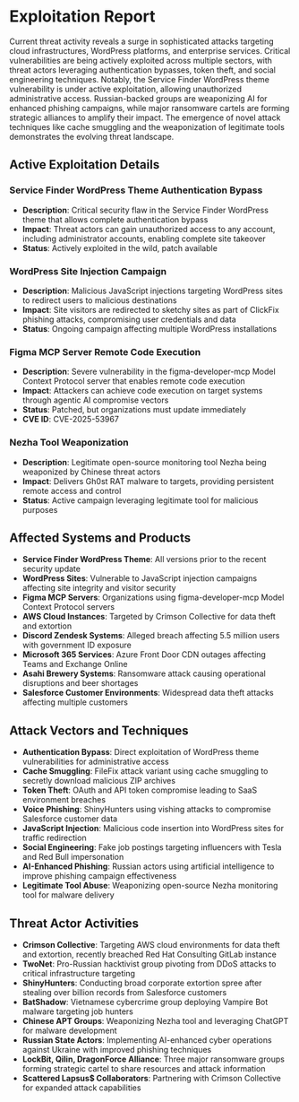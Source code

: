 # Exploitation Report

Current threat activity reveals a surge in sophisticated attacks targeting cloud infrastructures, WordPress platforms, and enterprise services. Critical vulnerabilities are being actively exploited across multiple sectors, with threat actors leveraging authentication bypasses, token theft, and social engineering techniques. Notably, the Service Finder WordPress theme vulnerability is under active exploitation, allowing unauthorized administrative access. Russian-backed groups are weaponizing AI for enhanced phishing campaigns, while major ransomware cartels are forming strategic alliances to amplify their impact. The emergence of novel attack techniques like cache smuggling and the weaponization of legitimate tools demonstrates the evolving threat landscape.

## Active Exploitation Details

### Service Finder WordPress Theme Authentication Bypass
- **Description**: Critical security flaw in the Service Finder WordPress theme that allows complete authentication bypass
- **Impact**: Threat actors can gain unauthorized access to any account, including administrator accounts, enabling complete site takeover
- **Status**: Actively exploited in the wild, patch available

### WordPress Site Injection Campaign
- **Description**: Malicious JavaScript injections targeting WordPress sites to redirect users to malicious destinations
- **Impact**: Site visitors are redirected to sketchy sites as part of ClickFix phishing attacks, compromising user credentials and data
- **Status**: Ongoing campaign affecting multiple WordPress installations

### Figma MCP Server Remote Code Execution
- **Description**: Severe vulnerability in the figma-developer-mcp Model Context Protocol server that enables remote code execution
- **Impact**: Attackers can achieve code execution on target systems through agentic AI compromise vectors
- **Status**: Patched, but organizations must update immediately
- **CVE ID**: CVE-2025-53967

### Nezha Tool Weaponization
- **Description**: Legitimate open-source monitoring tool Nezha being weaponized by Chinese threat actors
- **Impact**: Delivers Gh0st RAT malware to targets, providing persistent remote access and control
- **Status**: Active campaign leveraging legitimate tool for malicious purposes

## Affected Systems and Products

- **Service Finder WordPress Theme**: All versions prior to the recent security update
- **WordPress Sites**: Vulnerable to JavaScript injection campaigns affecting site integrity and visitor security
- **Figma MCP Servers**: Organizations using figma-developer-mcp Model Context Protocol servers
- **AWS Cloud Instances**: Targeted by Crimson Collective for data theft and extortion
- **Discord Zendesk Systems**: Alleged breach affecting 5.5 million users with government ID exposure
- **Microsoft 365 Services**: Azure Front Door CDN outages affecting Teams and Exchange Online
- **Asahi Brewery Systems**: Ransomware attack causing operational disruptions and beer shortages
- **Salesforce Customer Environments**: Widespread data theft attacks affecting multiple customers

## Attack Vectors and Techniques

- **Authentication Bypass**: Direct exploitation of WordPress theme vulnerabilities for administrative access
- **Cache Smuggling**: FileFix attack variant using cache smuggling to secretly download malicious ZIP archives
- **Token Theft**: OAuth and API token compromise leading to SaaS environment breaches
- **Voice Phishing**: ShinyHunters using vishing attacks to compromise Salesforce customer data
- **JavaScript Injection**: Malicious code insertion into WordPress sites for traffic redirection
- **Social Engineering**: Fake job postings targeting influencers with Tesla and Red Bull impersonation
- **AI-Enhanced Phishing**: Russian actors using artificial intelligence to improve phishing campaign effectiveness
- **Legitimate Tool Abuse**: Weaponizing open-source Nezha monitoring tool for malware delivery

## Threat Actor Activities

- **Crimson Collective**: Targeting AWS cloud environments for data theft and extortion, recently breached Red Hat Consulting GitLab instance
- **TwoNet**: Pro-Russian hacktivist group pivoting from DDoS attacks to critical infrastructure targeting
- **ShinyHunters**: Conducting broad corporate extortion spree after stealing over billion records from Salesforce customers
- **BatShadow**: Vietnamese cybercrime group deploying Vampire Bot malware targeting job hunters
- **Chinese APT Groups**: Weaponizing Nezha tool and leveraging ChatGPT for malware development
- **Russian State Actors**: Implementing AI-enhanced cyber operations against Ukraine with improved phishing techniques
- **LockBit, Qilin, DragonForce Alliance**: Three major ransomware groups forming strategic cartel to share resources and attack information
- **Scattered Lapsus$ Collaborators**: Partnering with Crimson Collective for expanded attack capabilities